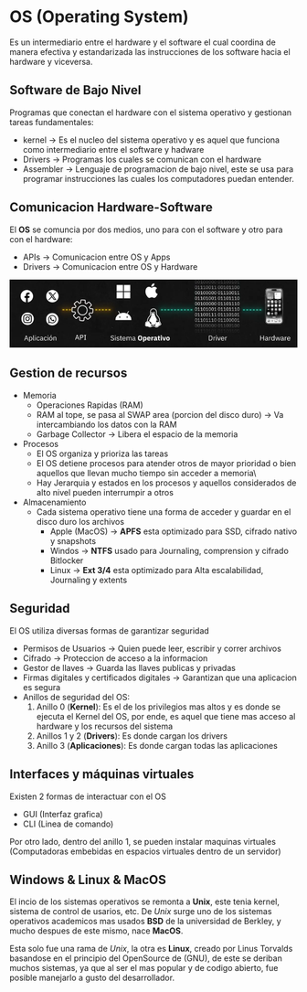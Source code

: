 # OS (Operating System)

Es un intermediario entre el hardware y el software el cual coordina de manera efectiva y estandarizada las instrucciones de los software hacia el hardware y viceversa. 

## Software de Bajo Nivel

Programas que conectan el hardware con el sistema operativo y gestionan tareas fundamentales:

- kernel $\longrightarrow$ Es el nucleo del sistema operativo y es aquel que funciona como intermediario entre el software y hadware
- Drivers $\longrightarrow$ Programas los cuales se comunican con el hardware
- Assembler $\longrightarrow$ Lenguaje de programacion de bajo nivel, este se usa para programar instrucciones las cuales los computadores puedan entender.


## Comunicacion Hardware-Software

El **OS** se comuncia por dos medios, uno para con el software y otro para con el hardware:

- APIs $\longrightarrow$ Comunicacion entre OS y Apps
- Drivers $\longrightarrow$ Comunicacion entre OS y Hardware

<img src='../Images/ComunicacionOS.png'>
 

## Gestion de recursos

- Memoria
    * Operaciones Rapidas (RAM)
    * RAM al tope, se pasa al SWAP area (porcion del disco duro) $\longrightarrow$ Va intercambiando los datos con la RAM
    * Garbage Collector $\longrightarrow$ Libera el espacio de la memoria
- Procesos
    * El OS organiza y prioriza las tareas
    * El OS detiene procesos para atender otros de mayor prioridad o bien aquellos que llevan mucho tiempo sin acceder a memoria\
    * Hay Jerarquia y estados en los procesos y aquellos considerados de alto nivel pueden interrumpir a otros
- Almacenamiento
    * Cada sistema operativo tiene una forma de acceder y guardar en el disco duro los archivos
        + Apple (MacOS) $\longrightarrow$ **APFS** esta optimizado para SSD, cifrado nativo y snapshots
        + Windos $\longrightarrow$ **NTFS** usado para Journaling, comprension y cifrado Bitlocker
        + Linux $\longrightarrow$ **Ext 3/4** esta optimizado para Alta escalabilidad, Journaling y extents

## Seguridad

El OS utiliza diversas formas de garantizar seguridad

- Permisos de Usuarios $\longrightarrow$ Quien puede leer, escribir y correr archivos
- Cifrado $\longrightarrow$ Proteccion de acceso a la informacion
- Gestor de llaves $\longrightarrow$ Guarda las llaves publicas y privadas 
- Firmas digitales y certificados digitales $\longrightarrow$ Garantizan que una aplicacion es segura
- Anillos de seguridad del OS:
    1. Anillo 0 (**Kernel**): Es el de los privilegios mas altos y es donde se ejecuta el Kernel del OS, por ende, es aquel que tiene mas acceso al hardware y los recursos del sistema
    2. Anillos 1 y 2 (**Drivers**): Es donde cargan los drivers
    3. Anillo 3 (**Aplicaciones**): Es donde cargan todas las aplicaciones

## Interfaces y máquinas virtuales

Existen 2 formas de interactuar con el OS

- GUI (Interfaz grafica)
- CLI (Linea de comando)

Por otro lado, dentro del anillo 1, se pueden instalar maquinas virtuales (Computadoras embebidas en espacios virtuales dentro de un servidor)

## Windows & Linux & MacOS

El incio de los sistemas operativos se remonta a **Unix**, este tenia kernel, sistema de control de usarios, etc. De *Unix* surge uno de los sistemas operativos academicos mas usados **BSD** de la universidad de Berkley, y mucho despues de este mismo, nace **MacOS**. 

Esta solo fue una rama de *Unix*, la otra es **Linux**, creado por Linus Torvalds basandose en el principio del OpenSource de (GNU), de este se deriban muchos sistemas, ya que al ser el mas popular y de codigo abierto, fue posible manejarlo a gusto del desarrollador.
